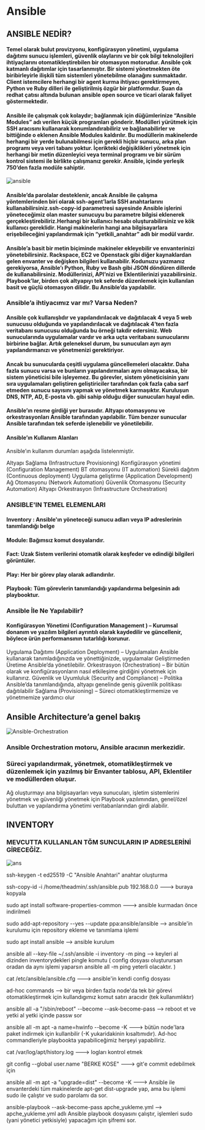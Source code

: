 # Ansible

## ANSIBLE NEDİR?
#### Temel olarak bulut provizyonu, konfigürasyon yönetimi, uygulama dağıtımı sunucu işlemleri, güvenlik olaylarını ve bir çok bilgi teknolojileri ihtiyaçlarını otomatikleştirebilen bir otomasyon motorudur. Ansible çok katmanlı dağıtımlar için tasarlanmıştır. Bir sistemi yönetmekten öte biribirleyirle ilişkili tüm sistemleri yönetebilme olanağını sunmaktadır. Client istemcilere herhangi bir agent kurma ihtiyacı gerektirmeyen, Python ve Ruby dilleri ile geliştirilmiş özgür bir platformdur. Şuan da redhat çatısı altında bulunan ansible open source ve ticari olarak faliyet göstermektedir.


#### Ansible ile çalışmak çok kolaydır; bağlanmak için düğümlerinize “Ansible Modules” adı verilen küçük programları gönderir. Modülleri yürütmek için SSH aracısını kullanarak konumlandırabiliriz ve bağlanabilirler ve bittiğinde o eklenen Ansible Modules kaldırılır. Bu modüllerin makinelerde herhangi bir yerde bulunabilmesi için gerekli hiçbir sunucu, arka plan programı veya veri tabanı yoktur. İçerikteki değişiklikleri yönetmek için herhangi bir metin düzenleyici veya terminal programı ve bir sürüm kontrol sistemi ile birlikte çalışmanız gerekir. Ansible, içinde yerleşik 750’den fazla modüle sahiptir.

![ansible](https://user-images.githubusercontent.com/81867200/188466994-7bf93314-c53d-4361-af2a-745da3fce409.png)
 
#### Ansible’da parolalar desteklenir, ancak Ansible ile çalışma yöntemlerinden biri olarak ssh-agent’larla SSH anahtarlarını kullanabilirsiniz.ssh-copy-id parametresi sayesinde Ansible işlerini yöneteceğimiz olan master sunucuyu bu parametre bilgisi eklenerek gerçekleştirebiliriz.Herhangi bir kullanıcı hesabı oluşturabilirsiniz ve kök kullanıcı gereklidir. Hangi makinelerin hangi ana bilgisayarlara erişebileceğini yapılandırmak için “yetkili_anahtar” adlı bir modül vardır. 

#### Ansible’a basit bir metin biçiminde makineler ekleyebilir ve envanterinizi yönetebilirsiniz. Rackspace, EC2 ve Openstack gibi diğer kaynaklardan gelen envanter ve değişken bilgileri kullanabilir. Kodunuzu yazmanız gerekiyorsa, Ansible’ı Python, Ruby ve Bash gibi JSON döndüren dillerde de kullanabilirsiniz. Modüllerinizi, API’nizi ve Eklentilerinizi yazabilirsiniz. Playbook’lar, birden çok altyapıyı tek seferde düzenlemek için kullanılan basit ve güçlü otomasyon dilidir. Bu Ansible’da yapılabilir.

### Ansible’a ihtiyacımız var mı?  Varsa Neden?
#### Ansible çok kullanışlıdır ve yapılandırılacak ve dağıtılacak 4 veya 5 web sunucusu olduğunda ve yapılandırılacak ve dağıtılacak 4’ten fazla veritabanı sunucusu olduğunda bu örneği takdir edersiniz. Web sunucularında uygulamalar vardır ve arka uçta veritabanı sunucularını birbirine bağlar. Artık geleneksel durum, bu sunucuları ayrı ayrı yapılandırmanızı ve yönetmenizi gerektiriyor.

#### Ancak bu sunucularda çeşitli uygulama güncellemeleri olacaktır. Daha fazla sunucu varsa ve bunların yapılandırmaları aynı olmayacaksa, bir sistem yöneticisi bile işleyemez. Bu görevler, sistem yöneticisinin yanı sıra uygulamaları geliştiren geliştiriciler tarafından çok fazla çaba sarf etmeden sunucu sayısını yapmak ve yönetmek karmaşıktır. Kuruluşun DNS, NTP, AD, E-posta vb. gibi sahip olduğu diğer sunucuları hayal edin.

#### Ansible’ın resme girdiği yer burasıdır. Altyapı otomasyonu ve orkestrasyonları Ansible tarafından yapılabilir. Tüm benzer sunucular Ansible tarafından tek seferde işlenebilir ve yönetilebilir.

#### Ansible’ın Kullanım Alanları
Ansible’ın kullanım durumları aşağıda listelenmiştir.

Altyapı Sağlama (Infrastructure Provisioning)
Konfigürasyon yönetimi (Configuration Management)
BT otomasyonu (IT automation)
Sürekli dağıtım (Continuous deployment)
Uygulama geliştirme (Application Development)
Ağ Otomasyonu (Network Automation)
Güvenlik Otomasyonu (Security Automation)
Altyapı Orkestrasyon (Infrastructure Orchestration)

### ANSIBLE'IN TEMEL ELEMENLARI
#### Inventory : Ansible'ın yöneteceği sunucu adları veya IP adreslerinin tanımlandığı belge
#### Module: Bağımsız komut dosyalarıdır.
#### Fact: Uzak Sistem verilerini otomatik olarak keşfeder ve edindiği bilgileri görüntüler.
#### Play: Her bir görev play olarak adlandırılır.
#### Playbook: Tüm görevlerin tanımlandığı yapılandırma belgesinin adı playbooktur.

### Ansible İle Ne Yapılabilir?
#### Konfigürasyon Yönetimi (Configuration Management ) – Kurumsal donanım ve yazılım bilgileri ayrıntılı olarak kaydedilir ve güncellenir, böylece ürün performansının tutarlılığı korunur.
Uygulama Dağıtımı (Application Deployment) – Uygulamaları Ansible kullanarak tanımladığınızda ve yönettiğinizde, uygulamalar Geliştirmeden Üretime Ansible’da yönetilebilir.
Orkestrasyon (Orchestration) – Bir bütün olarak ve konfigürasyonların nasıl etkileşime girdiğini yönetmek için kullanırız.
Güvenlik ve Uyumluluk (Security and Compliance) – Politika Ansible’da tanımlandığında, altyapı genelinde geniş güvenlik politikası dağıtılabilir
Sağlama (Provisioning) – Süreci otomatikleştirmemize ve yönetmemize yardımcı olur

## Ansible Architecture’a genel bakış
![Ansible-Orchestration](https://user-images.githubusercontent.com/81867200/188469216-8247c65b-41c4-4034-939a-927009907d43.png)
### Ansible Orchestration motoru, Ansible aracının merkezidir.

### Süreci yapılandırmak, yönetmek, otomatikleştirmek ve düzenlemek için yazılmış bir Envanter tablosu, API, Eklentiler ve modüllerden oluşur.
Ağ oluşturmayı ana bilgisayarları veya sunucuları, işletim sistemlerini yönetmek ve güvenliği yönetmek için Playbook yazılımından, genel/özel buluttan ve yapılandırma yönetimi veritabanlarından girdi alabilir.

## INVENTORY
### MEVCUTTA KULLANLAN TĞM SUNCULARIN IP ADRESLERİNİ GİRECEĞİZ.
![ans](https://user-images.githubusercontent.com/81867200/188875254-c85ed25e-d17d-4d5a-a157-662187a1bec6.png)


ssh-keygen -t ed25519 -C "Ansible Anahtari"  anahtar oluşturma


ssh-copy-id -i /home/theadmin/.ssh/ansible.pub  192.168.0.0 ---> buraya kopyala

sudo apt install software-properties-common ---> ansible kurmadan önce indirilmeli

sudo add-apt-repository --yes --update ppa:ansible/ansible --> ansible'in kurulumu için repository ekleme ve tanımlama işlemi

sudo apt install ansible --> ansible kurulum

ansible all --key-file ~/.ssh/ansible -i inventory -m ping  --> keyleri al dizinden inventorydekleri pingle komutu ( config dosyası oluşturursan oradan da aynı işlemi yaparsın ansible all -m ping yeterli olacaktır. )

cat /etc/ansible/ansible.cfg ---> ansible'in kendi config dosyası

ad-hoc commands --> bir veya birden fazla node'da tek bir görevi otomatikleştirmek için kullandıgımız komut satırı aracıdır (tek kullanımlıktır)

 ansible all -a "/sbin/reboot" --become --ask-become-pass  --> reboot et ve yetki al yetki içinde passw sor 

 ansible all -m apt -a name=hwinfo --become -K ---> bütün node'lara paket indirmek için kullanbilir (-K yukaridakinin kısaltımıdır). Ad-hoc commandleriyle playbookta yapabiliceğimiz herşeyi yapabiliriz.

 cat /var/log/apt/history.log ---> logları kontrol etmek

 git config --global user.name "BERKE KOSE" ---> git'e commit edebilmek için

 ansible all -m apt -a "upgrade=dist" --become -K ---> Ansible ile envanterdeki tüm makinelerde apt-get dist-upgrade yap, ama bu işlemi sudo ile çalıştır ve sudo parolamı da sor.

  ansible-playbook --ask-become-pass apche_yukleme.yml --> apche_yukleme.yml adlı Ansible playbook dosyasını çalıştır, işlemleri sudo (yani yönetici yetkisiyle) yapacağım için şifremi sor.



